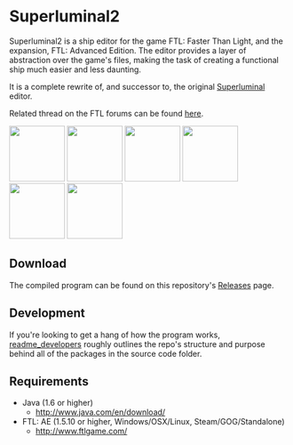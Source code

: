 Superluminal2
=============

Superluminal2 is a ship editor for the game FTL: Faster Than Light, and the expansion, FTL: Advanced Edition.
The editor provides a layer of abstraction over the game's files, making the task of creating a functional ship much easier and less daunting.

It is a complete rewrite of, and successor to, the original [Superluminal](https://github.com/kartoFlane/Superluminal) editor.

Related thread on the FTL forums can be found [here](http://www.ftlgame.com/forum/viewtopic.php?f=12&t=24901).

<a href="https://raw.github.com/kartoFlane/superluminal2/master/img/ScreenShot1.png"><img src="https://raw.github.com/kartoFlane/superluminal2/master/img/ScreenShot1_thumb.png" width="100px" height="auto" /></a>
<a href="https://raw.github.com/kartoFlane/superluminal2/master/img/ScreenShot2.png"><img src="https://raw.github.com/kartoFlane/superluminal2/master/img/ScreenShot2_thumb.png" width="100px" height="auto" /></a>
<a href="https://raw.github.com/kartoFlane/superluminal2/master/img/ScreenShot3.png"><img src="https://raw.github.com/kartoFlane/superluminal2/master/img/ScreenShot3_thumb.png" width="100px" height="auto" /></a>
<a href="https://raw.github.com/kartoFlane/superluminal2/master/img/ScreenShot4.png"><img src="https://raw.github.com/kartoFlane/superluminal2/master/img/ScreenShot4_thumb.png" width="100x" height="auto" /></a>
<a href="https://raw.github.com/kartoFlane/superluminal2/master/img/ScreenShot5.png"><img src="https://raw.github.com/kartoFlane/superluminal2/master/img/ScreenShot5_thumb.png" width="100px" height="auto" /></a>
<a href="https://raw.github.com/kartoFlane/superluminal2/master/img/ScreenShot6.png"><img src="https://raw.github.com/kartoFlane/superluminal2/master/img/ScreenShot6_thumb.png" width="100px" height="auto" /></a>

Download
--------

The compiled program can be found on this repository's [Releases](https://github.com/kartoFlane/superluminal2/releases) page.

Development
-----------

If you're looking to get a hang of how the program works, [readme_developers](https://github.com/kartoFlane/superluminal2/blob/master/readme_developers.txt) roughly outlines the repo's structure and purpose behind all of the packages in the source code folder.

Requirements
------------
* Java (1.6 or higher)
    * http://www.java.com/en/download/
* FTL: AE (1.5.10 or higher, Windows/OSX/Linux, Steam/GOG/Standalone)
    * http://www.ftlgame.com/
